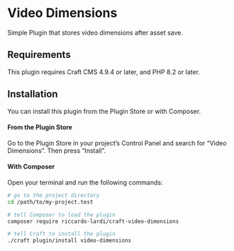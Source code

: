 # Video Dimensions

Simple Plugin that stores video dimensions after asset save.

## Requirements

This plugin requires Craft CMS 4.9.4 or later, and PHP 8.2 or later.

## Installation

You can install this plugin from the Plugin Store or with Composer.

#### From the Plugin Store

Go to the Plugin Store in your project’s Control Panel and search for “Video Dimensions”. Then press “Install”.

#### With Composer

Open your terminal and run the following commands:

```bash
# go to the project directory
cd /path/to/my-project.test

# tell Composer to load the plugin
composer require riccardo-lardi/craft-video-dimensions

# tell Craft to install the plugin
./craft plugin/install video-dimensions
```
